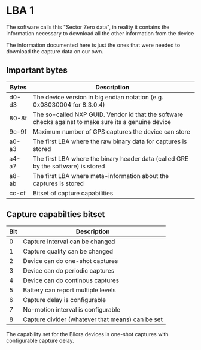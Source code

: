 # LBA 1

The software calls this "Sector Zero data", in reality it contains the
information necessary to download all the other information from the device

The information documented here is just the ones that were needed to download
the capture data on our own.

## Important bytes

|Bytes | Description|
|--- | --- |
|d0-d3 | The device version in big endian notation (e.g. 0x08030004 for 8.3.0.4)
|80-8f | The so-called NXP GUID. Vendor id that the software checks against to make sure its a genuine device
|9c-9f | Maximum number of GPS captures the device can store
|a0-a3 | The first LBA where the raw binary data for captures is stored
|a4-a7 | The first LBA where the binary header data (called GRE by the software) is stored
|a8-ab | The first LBA where meta-information about the captures is stored
|cc-cf | Bitset of capture capabilities


## Capture capabilties bitset

|Bit | Description
|--- | --- 
| 0  | Capture interval can be changed
| 1  | Capture quality can be changed
| 2  | Device can do one-shot captures
| 3  | Device can do periodic captures
| 4  | Device can do continous captures
| 5  | Battery can report multiple levels
| 6  | Capture delay is configurable
| 7  | No-motion interval is configurable
| 8  | Capture divider (whatever that means) can be set

The capability set for the Bilora devices is one-shot captures with configurable
capture delay.
